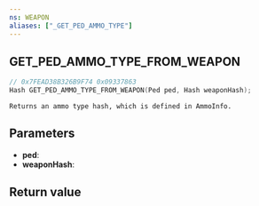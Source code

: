 ```yaml
---
ns: WEAPON
aliases: ["_GET_PED_AMMO_TYPE"]
---
```

## GET_PED_AMMO_TYPE_FROM_WEAPON

```c
// 0x7FEAD38B326B9F74 0x09337863
Hash GET_PED_AMMO_TYPE_FROM_WEAPON(Ped ped, Hash weaponHash);
```

```
Returns an ammo type hash, which is defined in AmmoInfo.  
```

## Parameters
* **ped**: 
* **weaponHash**: 

## Return value
